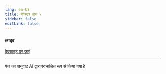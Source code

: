 ```yaml
---
lang: en-US
title: मॉन्स्टर हाथ 💀
sidebar: false
editLink: false
---
```


### लाइव

<sample src="https://monster-hands.needle.tools/" />

[वेबसाइट पर जाएं](https://monster-hands.needle.tools/)

---
पेज का अनुवाद AI द्वारा स्वचालित रूप से किया गया है